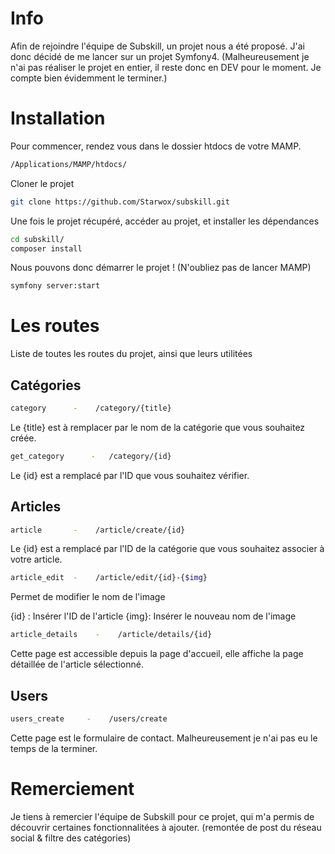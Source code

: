 # Info

Afin de rejoindre l'équipe de Subskill, un projet nous a été proposé.
J'ai donc décidé de me lancer sur un projet Symfony4.
(Malheureusement je n'ai pas réaliser le projet en entier, il reste donc en DEV pour le moment.
Je compte bien évidemment le terminer.)

# Installation

Pour commencer, rendez vous dans le dossier htdocs de votre MAMP.

```bash
/Applications/MAMP/htdocs/
```

Cloner le projet

```bash
git clone https://github.com/Starwox/subskill.git
```

Une fois le projet récupéré, accéder au projet, et installer les dépendances

```bash
cd subskill/
composer install
```

Nous pouvons donc démarrer le projet ! (N'oubliez pas de lancer MAMP)

```bash
symfony server:start
```

# Les routes

Liste de toutes les routes du projet, ainsi que leurs utilitées

## Catégories

```bash
category      -    /category/{title} 
```
Le {title} est à remplacer par le nom de la catégorie que vous souhaitez créée.

```bash
get_category      -   /category/{id} 
```
Le {id} est a remplacé par l'ID que vous souhaitez vérifier.


## Articles

```bash
article       -    /article/create/{id} 
```
Le {id} est a remplacé par l'ID de la catégorie que vous souhaitez associer à votre article.

```bash
article_edit  -    /article/edit/{id}-{$img} 
```

Permet de modifier le nom de l'image

{id} :  Insérer l'ID de l'article
{img}:  Insérer le nouveau nom de l'image

```bash
article_details    -    /article/details/{id}
```
Cette page est accessible depuis la page d'accueil, elle affiche la page détaillée de l'article sélectionné.

## Users

```bash
users_create     -    /users/create 
```
Cette page est le formulaire de contact.
Malheureusement je n'ai pas eu le temps de la terminer.

# Remerciement

Je tiens à remercier l'équipe de Subskill pour ce projet, qui m'a permis de découvrir certaines fonctionnalitées à ajouter.
(remontée de post du réseau social & filtre des catégories)
